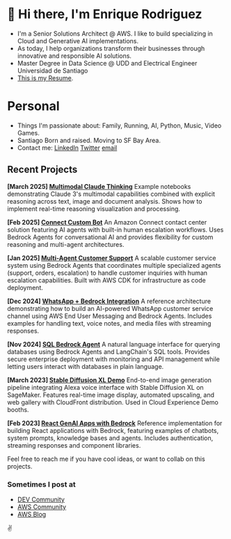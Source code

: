 # 👋 Hi there, I'm Enrique Rodriguez

- I'm a Senior Solutions Architect @ AWS. I like to build specializing in Cloud and Generative AI implementations. 
- As today, I help organizations transform their businesses through innovative and responsible AI solutions.
- Master Degree in Data Science @ UDD and Electrical Engineer Universidad de Santiago
- [This is my Resume](Enrique.Rodriguez.March2025.md).

# Personal

- Things I'm passionate about: Family, Running, AI, Python, Music, Video Games.
- Santiago Born and raised. Moving to SF Bay Area.
- Contact me: [LinkedIn](https://www.linkedin.com/in/enriquerodriguezgarrido) [Twitter](https://x.com/ensamblador) [email](enrique.rodriguez.garrido@gmail.com)


## Recent Projects 

**[March 2025] [Multimodal Claude Thinking](https://github.com/aws-samples/generative-ai-ml-latam-samples/tree/main/samples/multimodal-claude-thinking)**
Example notebooks demonstrating Claude 3's multimodal capabilities combined with explicit reasoning across text, image and document analysis. Shows how to implement real-time reasoning visualization and processing.

**[Feb 2025] [Connect Custom Bot](https://github.com/aws-samples/generative-ai-ml-latam-samples/tree/main/samples/connect-custom-bot)** An Amazon Connect contact center solution featuring AI agents with built-in human escalation workflows. Uses Bedrock Agents for conversational AI and provides flexibility for custom reasoning and multi-agent architectures.

**[Jan 2025] [Multi-Agent Customer Support](https://github.com/aws-samples/generative-ai-ml-latam-samples/tree/main/samples/multi-agent-collaboration)** A scalable customer service system using Bedrock Agents that coordinates multiple specialized agents (support, orders, escalation) to handle customer inquiries with human escalation capabilities. Built with AWS CDK for infrastructure as code deployment.

**[Dec 2024] [WhatsApp + Bedrock Integration](https://github.com/aws-samples/generative-ai-ml-latam-samples/tree/main/samples/end-user-messaging-bedrock)** A reference architecture demonstrating how to build an AI-powered WhatsApp customer service channel using AWS End User Messaging and Bedrock Agents. Includes examples for handling text, voice notes, and media files with streaming responses.


**[Nov 2024] [SQL Bedrock Agent](https://github.com/aws-samples/generative-ai-ml-latam-samples/tree/main/samples/sql-bedrock-agent)**
A natural language interface for querying databases using Bedrock Agents and LangChain's SQL tools. Provides secure enterprise deployment with monitoring and API management while letting users interact with databases in plain language.

**[March 2023] [Stable Diffusion XL Demo](https://github.com/ensamblador/sagemaker-stable-difussionXL-demo)**
End-to-end image generation pipeline integrating Alexa voice interface with Stable Diffusion XL on SageMaker. Features real-time image display, automated upscaling, and web gallery with CloudFront distribution. Used in Cloud Experience Demo booths.

**[Feb 2023] [React GenAI Apps with Bedrock](https://github.com/build-on-aws/building-reactjs-gen-ai-apps-with-amazon-bedrock-javascript-sdk)**
Reference implementation for building React applications with Bedrock, featuring examples of chatbots, system prompts, knowledge bases and agents. Includes authentication, streaming responses and component libraries.

Feel free to reach me if you have cool ideas, or want to collab on this projects.

### Sometimes I post at

- [DEV Community](https://dev.to/ensamblador)
- [AWS Community](https://community.aws/@enrique)
- [AWS Blog](https://aws.amazon.com/es/blogs/aws-spanish/practicas-recomendadas-para-crear-modelos-de-interaccion-de-amazon-lex/)

✌️
